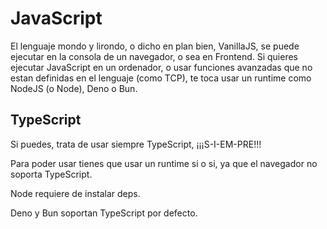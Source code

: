 # JavaScript

El lenguaje mondo y lirondo, o dicho en plan bien, VanillaJS, se puede ejecutar
en la consola de un navegador, o sea en Frontend. Si quieres ejecutar JavaScript
en un ordenador, o usar funciones avanzadas que no estan definidas en el lenguaje
(como TCP), te toca usar un runtime como NodeJS (o Node), Deno o Bun.

## TypeScript

Si puedes, trata de usar siempre TypeScript, ¡¡¡S-I-EM-PRE!!!

Para poder usar tienes que usar un runtime si o si, ya que el navegador no
soporta TypeScript.

Node requiere de instalar deps.

Deno y Bun soportan TypeScript por defecto.
